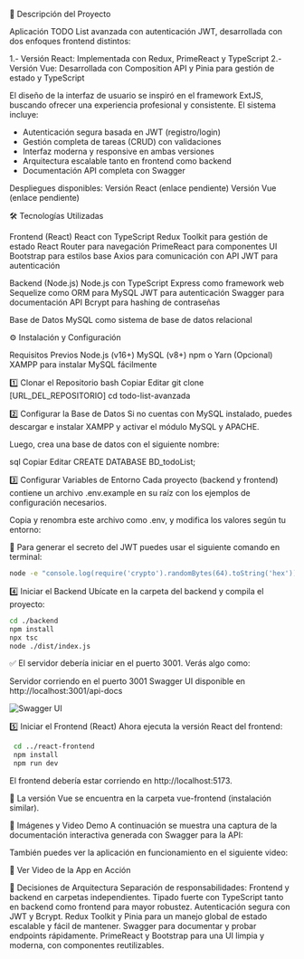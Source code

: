 📝 Descripción del Proyecto

Aplicación TODO List avanzada con autenticación JWT, desarrollada con dos enfoques frontend distintos:

1.- Versión React: Implementada con Redux, PrimeReact y TypeScript
2.- Versión Vue: Desarrollada con Composition API y Pinia para gestión de estado y TypeScript

El diseño de la interfaz de usuario se inspiró en el framework ExtJS, buscando ofrecer una experiencia profesional y consistente. El sistema incluye:

-  Autenticación segura basada en JWT (registro/login)
-  Gestión completa de tareas (CRUD) con validaciones
-  Interfaz moderna y responsive en ambas versiones
-  Arquitectura escalable tanto en frontend como backend
-  Documentación API completa con Swagger

Despliegues disponibles:
Versión React (enlace pendiente)
Versión Vue (enlace pendiente)

🛠️ Tecnologías Utilizadas

Frontend (React)
  React con TypeScript
  Redux Toolkit para gestión de estado
  React Router para navegación
  PrimeReact para componentes UI
  Bootstrap para estilos base
  Axios para comunicación con API
  JWT para autenticación
  
Backend (Node.js)
  Node.js con TypeScript
  Express como framework web
  Sequelize como ORM para MySQL
  JWT para autenticación
  Swagger para documentación API
  Bcrypt para hashing de contraseñas

Base de Datos
  MySQL como sistema de base de datos relacional

⚙️ Instalación y Configuración

Requisitos Previos
  Node.js (v16+)
  MySQL (v8+)
  npm o Yarn
  (Opcional) XAMPP para instalar MySQL fácilmente

1️⃣ Clonar el Repositorio
  bash
  Copiar
  Editar
  git clone [URL_DEL_REPOSITORIO]
  cd todo-list-avanzada

2️⃣ Configurar la Base de Datos
Si no cuentas con MySQL instalado, puedes descargar e instalar XAMPP y activar el módulo MySQL y APACHE.

Luego, crea una base de datos con el siguiente nombre:

  sql
  Copiar
  Editar
  CREATE DATABASE BD_todoList;

3️⃣ Configurar Variables de Entorno
Cada proyecto (backend y frontend) contiene un archivo .env.example en su raíz con los ejemplos de configuración necesarios.

Copia y renombra este archivo como .env, y modifica los valores según tu entorno:

🔐 Para generar el secreto del JWT puedes usar el siguiente comando en terminal:

  ```bash
  node -e "console.log(require('crypto').randomBytes(64).toString('hex'))"
```
4️⃣ Iniciar el Backend
Ubícate en la carpeta del backend y compila el proyecto:

  ```bash
  cd ./backend
  npm install
  npx tsc
  node ./dist/index.js
```
✅ El servidor debería iniciar en el puerto 3001. Verás algo como:

  Servidor corriendo en el puerto 3001
  Swagger UI disponible en http://localhost:3001/api-docs

  ![Swagger UI](./assets/swagger.png)

5️⃣ Iniciar el Frontend (React)
Ahora ejecuta la versión React del frontend:

 ``` bash
  cd ../react-frontend
  npm install
  npm run dev
```
  El frontend debería estar corriendo en http://localhost:5173.

🎯 La versión Vue se encuentra en la carpeta vue-frontend (instalación similar).

📸 Imágenes y Video Demo
A continuación se muestra una captura de la documentación interactiva generada con Swagger para la API:


También puedes ver la aplicación en funcionamiento en el siguiente video:

🎥 Ver Video de la App en Acción <!-- Reemplaza este enlace -->

📐 Decisiones de Arquitectura
  Separación de responsabilidades: Frontend y backend en carpetas independientes.
  Tipado fuerte con TypeScript tanto en backend como frontend para mayor robustez.
  Autenticación segura con JWT y Bcrypt.
  Redux Toolkit y Pinia para un manejo global de estado escalable y fácil de mantener.
  Swagger para documentar y probar endpoints rápidamente.
  PrimeReact y Bootstrap para una UI limpia y moderna, con componentes reutilizables.




